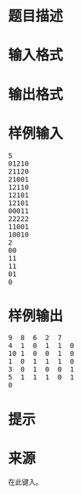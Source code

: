 

# 题目描述



# 输入格式



# 输出格式



# 样例输入


<pre>5
01210
21120
21001
12110
12101
12101
00011
22222
11001
10010
2
00
11
11
01
0
</pre>

# 样例输出


<pre>9  8  6  2  7
4  1  0  1  1  0
10 1  0  0  1  0
1  0  1  1  1  0
3  0  1  0  0  1
5  1  1  1  0  1
0
</pre>

# 提示



# 来源


<p>
在此键入。
</p>
